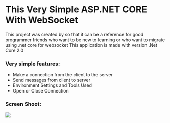 # This Very Simple ASP.NET CORE With WebSocket
This project was created by so that it can be a reference for good programmer friends who want to be new to learning or who want to migrate using .net core for websocket
This application is made with version .Net Core 2.0

<h3>Very simple features:</h3>
<ul>
    <li>Make a connection from the client to the server</li>
    <li>Send messages from client to server</li>
    <li>Environment Settings and Tools Used</li>
    <li>Open or Close Connection</li>
</ul>
<h3>Screen Shoot:</h3>
<img src="https://github.com/fjrmaulana/NetCore.WebSocket/tree/master/NetCore.WebSocket/wwwroot/images/screenshoot.png"> 
